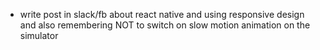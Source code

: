 * write post in slack/fb about react native and using responsive design and also remembering NOT to switch on slow motion animation on the simulator
